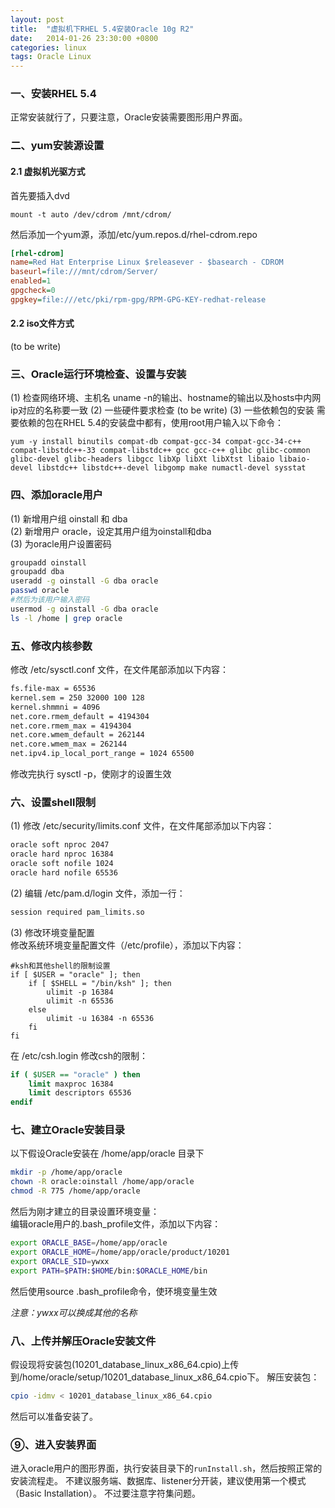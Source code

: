 ```yaml
---
layout: post
title:  "虚拟机下RHEL 5.4安装Oracle 10g R2"
date:   2014-01-26 23:30:00 +0800
categories: linux
tags: Oracle Linux
---
```

### 一、安装RHEL 5.4

正常安装就行了，只要注意，Oracle安装需要图形用户界面。

### 二、yum安装源设置

#### 2.1 虚拟机光驱方式  
首先要插入dvd  

    mount -t auto /dev/cdrom /mnt/cdrom/

然后添加一个yum源，添加/etc/yum.repos.d/rhel-cdrom.repo
<!--more-->

```ini
[rhel-cdrom]
name=Red Hat Enterprise Linux $releasever - $basearch - CDROM
baseurl=file:///mnt/cdrom/Server/
enabled=1
gpgcheck=0
gpgkey=file:///etc/pki/rpm-gpg/RPM-GPG-KEY-redhat-release
```

#### 2.2 iso文件方式
(to be write)

### 三、Oracle运行环境检查、设置与安装

(1) 检查网络环境、主机名
uname -n的输出、hostname的输出以及hosts中内网ip对应的名称要一致
(2) 一些硬件要求检查
(to be write)
(3) 一些依赖包的安装
需要依赖的包在RHEL 5.4的安装盘中都有，使用root用户输入以下命令：

    yum -y install binutils compat-db compat-gcc-34 compat-gcc-34-c++ compat-libstdc++-33 compat-libstdc++ gcc gcc-c++ glibc glibc-common glibc-devel glibc-headers libgcc libXp libXt libXtst libaio libaio-devel libstdc++ libstdc++-devel libgomp make numactl-devel sysstat

### 四、添加oracle用户

(1) 新增用户组 oinstall 和 dba  
(2) 新增用户 oracle，设定其用户组为oinstall和dba  
(3) 为oracle用户设置密码  

```bash
groupadd oinstall
groupadd dba
useradd -g oinstall -G dba oracle
passwd oracle
#然后为该用户输入密码
usermod -g oinstall -G dba oracle
ls -l /home | grep oracle
```

### 五、修改内核参数

修改 /etc/sysctl.conf 文件，在文件尾部添加以下内容：

```bash
fs.file-max = 65536
kernel.sem = 250 32000 100 128
kernel.shmmni = 4096
net.core.rmem_default = 4194304
net.core.rmem_max = 4194304
net.core.wmem_default = 262144
net.core.wmem_max = 262144
net.ipv4.ip_local_port_range = 1024 65500
```

修改完执行 sysctl -p，使刚才的设置生效

### 六、设置shell限制

(1) 修改 /etc/security/limits.conf 文件，在文件尾部添加以下内容：

```bash
oracle soft nproc 2047
oracle hard nproc 16384
oracle soft nofile 1024
oracle hard nofile 65536
```

(2) 编辑 /etc/pam.d/login 文件，添加一行：

```bash
session required pam_limits.so
```

(3) 修改环境变量配置  
修改系统环境变量配置文件（/etc/profile），添加以下内容：

```ksh
#ksh和其他shell的限制设置
if [ $USER = "oracle" ]; then
    if [ $SHELL = "/bin/ksh" ]; then
        ulimit -p 16384
        ulimit -n 65536
    else
        ulimit -u 16384 -n 65536
    fi
fi
```

在 /etc/csh.login 修改csh的限制：

```csh
if ( $USER == "oracle" ) then
    limit maxproc 16384
    limit descriptors 65536
endif
```

### 七、建立Oracle安装目录

以下假设Oracle安装在 /home/app/oracle 目录下

```bash
mkdir -p /home/app/oracle
chown -R oracle:oinstall /home/app/oracle
chmod -R 775 /home/app/oracle
```

然后为刚才建立的目录设置环境变量：  
编辑oracle用户的.bash_profile文件，添加以下内容：

```bash
export ORACLE_BASE=/home/app/oracle
export ORACLE_HOME=/home/app/oracle/product/10201
export ORACLE_SID=ywxx
export PATH=$PATH:$HOME/bin:$ORACLE_HOME/bin
```

然后使用source .bash_profile命令，使环境变量生效

*注意：ywxx可以换成其他的名称*

### 八、上传并解压Oracle安装文件

假设现将安装包(10201_database_linux_x86_64.cpio)上传到/home/oracle/setup/10201_database_linux_x86_64.cpio下。
解压安装包：

```bash
cpio -idmv < 10201_database_linux_x86_64.cpio
```

然后可以准备安装了。

### ⑨、进入安装界面

进入oracle用户的图形界面，执行安装目录下的`runInstall.sh`，然后按照正常的安装流程走。
不建议服务端、数据库、listener分开装，建议使用第一个模式（Basic Installation）。
不过要注意字符集问题。
